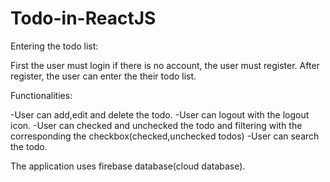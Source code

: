 # Todo-in-ReactJS

Entering the todo list:

First the user must login if there is no account, the user must register.
After register, the user can enter the their todo list.

Functionalities:

-User can add,edit and delete the todo. 
-User can logout with the logout icon.
-User can checked and unchecked the todo and filtering with the corresponding the checkbox(checked,unchecked todos)
-User can search the todo.

The application uses firebase database(cloud database).
